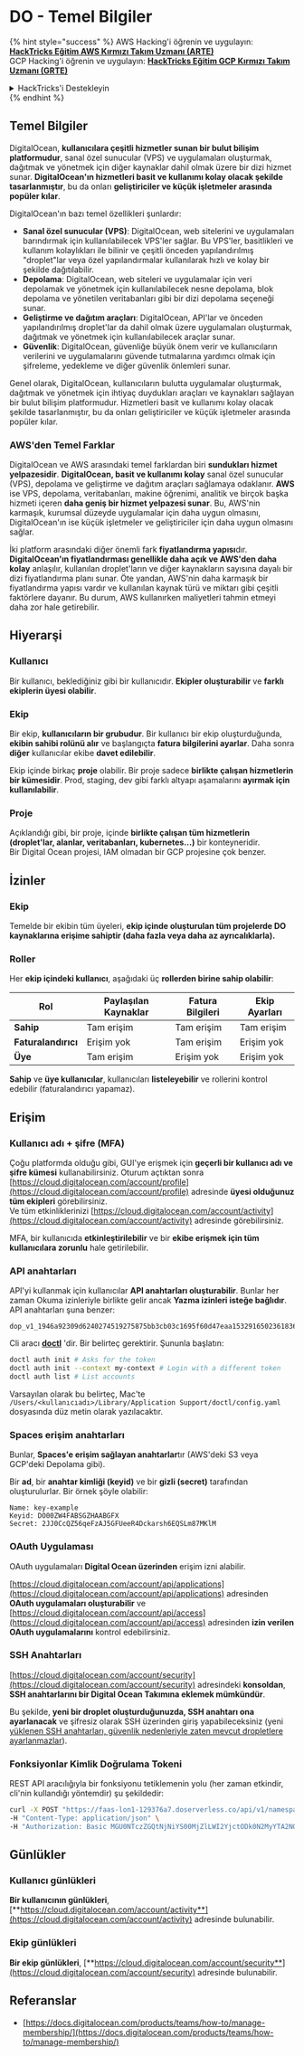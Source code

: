 # DO - Temel Bilgiler

{% hint style="success" %}
AWS Hacking'i öğrenin ve uygulayın: <img src="/.gitbook/assets/image.png" alt="" data-size="line">[**HackTricks Eğitim AWS Kırmızı Takım Uzmanı (ARTE)**](https://training.hacktricks.xyz/courses/arte)<img src="/.gitbook/assets/image.png" alt="" data-size="line">\
GCP Hacking'i öğrenin ve uygulayın: <img src="/.gitbook/assets/image (2).png" alt="" data-size="line">[**HackTricks Eğitim GCP Kırmızı Takım Uzmanı (GRTE)**<img src="/.gitbook/assets/image (2).png" alt="" data-size="line">](https://training.hacktricks.xyz/courses/grte)

<details>

<summary>HackTricks'i Destekleyin</summary>

* [**Abonelik planlarını**](https://github.com/sponsors/carlospolop) kontrol edin!
* 💬 [**Discord grubuna**](https://discord.gg/hRep4RUj7f) katılın veya [**telegram grubuna**](https://t.me/peass) katılın veya bizi **Twitter** 🐦 [**@hacktricks\_live**](https://twitter.com/hacktricks\_live)** takip edin.**
* **Hacking püf noktalarını göndererek HackTricks ve HackTricks Cloud** github depolarına PR'lar göndererek paylaşın.

</details>
{% endhint %}

## Temel Bilgiler

DigitalOcean, **kullanıcılara çeşitli hizmetler sunan bir bulut bilişim platformudur**, sanal özel sunucular (VPS) ve uygulamaları oluşturmak, dağıtmak ve yönetmek için diğer kaynaklar dahil olmak üzere bir dizi hizmet sunar. **DigitalOcean'ın hizmetleri basit ve kullanımı kolay olacak şekilde tasarlanmıştır**, bu da onları **geliştiriciler ve küçük işletmeler arasında popüler kılar**.

DigitalOcean'ın bazı temel özellikleri şunlardır:

* **Sanal özel sunucular (VPS)**: DigitalOcean, web sitelerini ve uygulamaları barındırmak için kullanılabilecek VPS'ler sağlar. Bu VPS'ler, basitlikleri ve kullanım kolaylıkları ile bilinir ve çeşitli önceden yapılandırılmış "droplet"lar veya özel yapılandırmalar kullanılarak hızlı ve kolay bir şekilde dağıtılabilir.
* **Depolama**: DigitalOcean, web siteleri ve uygulamalar için veri depolamak ve yönetmek için kullanılabilecek nesne depolama, blok depolama ve yönetilen veritabanları gibi bir dizi depolama seçeneği sunar.
* **Geliştirme ve dağıtım araçları**: DigitalOcean, API'lar ve önceden yapılandırılmış droplet'lar da dahil olmak üzere uygulamaları oluşturmak, dağıtmak ve yönetmek için kullanılabilecek araçlar sunar.
* **Güvenlik**: DigitalOcean, güvenliğe büyük önem verir ve kullanıcıların verilerini ve uygulamalarını güvende tutmalarına yardımcı olmak için şifreleme, yedekleme ve diğer güvenlik önlemleri sunar.

Genel olarak, DigitalOcean, kullanıcıların bulutta uygulamalar oluşturmak, dağıtmak ve yönetmek için ihtiyaç duydukları araçları ve kaynakları sağlayan bir bulut bilişim platformudur. Hizmetleri basit ve kullanımı kolay olacak şekilde tasarlanmıştır, bu da onları geliştiriciler ve küçük işletmeler arasında popüler kılar.

### AWS'den Temel Farklar

DigitalOcean ve AWS arasındaki temel farklardan biri **sundukları hizmet yelpazesidir**. **DigitalOcean, basit ve kullanımı kolay** sanal özel sunucular (VPS), depolama ve geliştirme ve dağıtım araçları sağlamaya odaklanır. **AWS** ise VPS, depolama, veritabanları, makine öğrenimi, analitik ve birçok başka hizmeti içeren **daha geniş bir hizmet yelpazesi sunar**. Bu, AWS'nin karmaşık, kurumsal düzeyde uygulamalar için daha uygun olmasını, DigitalOcean'ın ise küçük işletmeler ve geliştiriciler için daha uygun olmasını sağlar.

İki platform arasındaki diğer önemli fark **fiyatlandırma yapısı**dır. **DigitalOcean'ın fiyatlandırması genellikle daha açık ve AWS'den daha kolay** anlaşılır, kullanılan droplet'ların ve diğer kaynakların sayısına dayalı bir dizi fiyatlandırma planı sunar. Öte yandan, AWS'nin daha karmaşık bir fiyatlandırma yapısı vardır ve kullanılan kaynak türü ve miktarı gibi çeşitli faktörlere dayanır. Bu durum, AWS kullanırken maliyetleri tahmin etmeyi daha zor hale getirebilir.

## Hiyerarşi

### Kullanıcı

Bir kullanıcı, beklediğiniz gibi bir kullanıcıdır. **Ekipler oluşturabilir** ve **farklı ekiplerin üyesi olabilir**.

### **Ekip**

Bir ekip, **kullanıcıların bir grubudur**. Bir kullanıcı bir ekip oluşturduğunda, **ekibin sahibi rolünü alır** ve başlangıçta **fatura bilgilerini ayarlar**. Daha sonra **diğer** kullanıcılar ekibe **davet edilebilir**.

Ekip içinde birkaç **proje** olabilir. Bir proje sadece **birlikte çalışan hizmetlerin bir kümesidir**. Prod, staging, dev gibi farklı altyapı aşamalarını **ayırmak için kullanılabilir**.

### Proje

Açıklandığı gibi, bir proje, içinde **birlikte çalışan tüm hizmetlerin (droplet'lar, alanlar, veritabanları, kubernetes...)** bir konteyneridir.\
Bir Digital Ocean projesi, IAM olmadan bir GCP projesine çok benzer.

## İzinler

### Ekip

Temelde bir ekibin tüm üyeleri, **ekip içinde oluşturulan tüm projelerde DO kaynaklarına erişime sahiptir (daha fazla veya daha az ayrıcalıklarla).**

### Roller

Her **ekip içindeki kullanıcı**, aşağıdaki üç **rollerden birine sahip olabilir**:

| Rol        | Paylaşılan Kaynaklar | Fatura Bilgileri | Ekip Ayarları |
| ---------- | --------------------- | ----------------- | ------------- |
| **Sahip**  | Tam erişim           | Tam erişim       | Tam erişim   |
| **Faturalandırıcı** | Erişim yok       | Tam erişim       | Erişim yok   |
| **Üye**    | Tam erişim           | Erişim yok       | Erişim yok   |

**Sahip** ve **üye kullanıcılar**, kullanıcıları **listeleyebilir** ve rollerini kontrol edebilir (faturalandırıcı yapamaz).

## Erişim

### Kullanıcı adı + şifre (MFA)

Çoğu platformda olduğu gibi, GUI'ye erişmek için **geçerli bir kullanıcı adı ve şifre kümesi** kullanabilirsiniz. Oturum açtıktan sonra [https://cloud.digitalocean.com/account/profile](https://cloud.digitalocean.com/account/profile) adresinde **üyesi olduğunuz tüm ekipleri** görebilirsiniz.\
Ve tüm etkinliklerinizi [https://cloud.digitalocean.com/account/activity](https://cloud.digitalocean.com/account/activity) adresinde görebilirsiniz.

MFA, bir kullanıcıda **etkinleştirilebilir** ve bir **ekibe erişmek için tüm kullanıcılara zorunlu** hale getirilebilir.

### API anahtarları

API'yi kullanmak için kullanıcılar **API anahtarları oluşturabilir**. Bunlar her zaman Okuma izinleriyle birlikte gelir ancak **Yazma izinleri isteğe bağlıdır**.\
API anahtarları şuna benzer:
```
dop_v1_1946a92309d6240274519275875bb3cb03c1695f60d47eaa1532916502361836
```
Cli aracı [**doctl**](https://github.com/digitalocean/doctl#installing-doctl) 'dir. Bir belirteç gerektirir. Şununla başlatın:
```bash
doctl auth init # Asks for the token
doctl auth init --context my-context # Login with a different token
doctl auth list # List accounts
```
Varsayılan olarak bu belirteç, Mac'te `/Users/<kullanıcıadı>/Library/Application Support/doctl/config.yaml` dosyasında düz metin olarak yazılacaktır.

### Spaces erişim anahtarları

Bunlar, **Spaces'e erişim sağlayan anahtarlar**tır (AWS'deki S3 veya GCP'deki Depolama gibi).

Bir **ad**, bir **anahtar kimliği (keyid)** ve bir **gizli (secret)** tarafından oluşturulurlar. Bir örnek şöyle olabilir:
```
Name: key-example
Keyid: DO00ZW4FABSGZHAABGFX
Secret: 2JJ0CcQZ56qeFzAJ5GFUeeR4Dckarsh6EQSLm87MKlM
```
### OAuth Uygulaması

OAuth uygulamaları **Digital Ocean üzerinden** erişim izni alabilir.

[https://cloud.digitalocean.com/account/api/applications](https://cloud.digitalocean.com/account/api/applications) adresinden **OAuth uygulamaları oluşturabilir** ve [https://cloud.digitalocean.com/account/api/access](https://cloud.digitalocean.com/account/api/access) adresinden **izin verilen OAuth uygulamalarını** kontrol edebilirsiniz.

### SSH Anahtarları

[https://cloud.digitalocean.com/account/security](https://cloud.digitalocean.com/account/security) adresindeki **konsoldan**, **SSH anahtarlarını bir Digital Ocean Takımına eklemek mümkündür**.

Bu şekilde, **yeni bir droplet oluşturduğunuzda, SSH anahtarı ona ayarlanacak** ve şifresiz olarak SSH üzerinden giriş yapabileceksiniz (yeni [yüklenen SSH anahtarları, güvenlik nedenleriyle zaten mevcut dropletlere ayarlanmazlar](https://docs.digitalocean.com/products/droplets/how-to/add-ssh-keys/to-existing-droplet/)).

### Fonksiyonlar Kimlik Doğrulama Tokeni

REST API aracılığıyla bir fonksiyonu tetiklemenin yolu (her zaman etkindir, cli'nin kullandığı yöntemdir) şu şekildedir:
```bash
curl -X POST "https://faas-lon1-129376a7.doserverless.co/api/v1/namespaces/fn-c100c012-65bf-4040-1230-2183764b7c23/actions/functionname?blocking=true&result=true" \
-H "Content-Type: application/json" \
-H "Authorization: Basic MGU0NTczZGQtNjNiYS00MjZlLWI2YjctODk0N2MyYTA2NGQ4OkhwVEllQ2t4djNZN2x6YjJiRmFGc1FERXBySVlWa1lEbUxtRE1aRTludXA1UUNlU2VpV0ZGNjNqWnVhYVdrTFg="
```
## Günlükler

### Kullanıcı günlükleri

**Bir kullanıcının günlükleri**, [**https://cloud.digitalocean.com/account/activity**](https://cloud.digitalocean.com/account/activity) adresinde bulunabilir.

### Ekip günlükleri

**Bir ekip günlükleri**, [**https://cloud.digitalocean.com/account/security**](https://cloud.digitalocean.com/account/security) adresinde bulunabilir.

## Referanslar

* [https://docs.digitalocean.com/products/teams/how-to/manage-membership/](https://docs.digitalocean.com/products/teams/how-to/manage-membership/)
